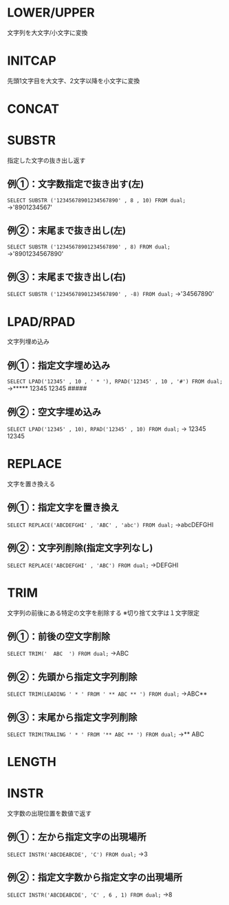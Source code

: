 # LOWER/UPPER
文字列を大文字/小文字に変換
# INITCAP
先頭1文字目を大文字、2文字以降を小文字に変換
# CONCAT

# SUBSTR
指定した文字の抜き出し返す
## 例①：文字数指定で抜き出す(左)
`SELECT SUBSTR ('12345678901234567890' , 8 , 10) FROM dual;`
→'8901234567'
## 例②：末尾まで抜き出し(左)
`SELECT SUBSTR ('12345678901234567890' , 8) FROM dual;`
→'8901234567890'
## 例③：末尾まで抜き出し(右)
`SELECT SUBSTR ('12345678901234567890' , -8) FROM dual;`
→'34567890'
# LPAD/RPAD
文字列埋め込み
## 例①：指定文字埋め込み
`SELECT LPAD('12345' , 10 , ' * '), RPAD('12345' , 10 , '#') FROM dual;`
→***** 12345 12345 ##### 
## 例②：空文字埋め込み
`SELECT LPAD('12345' , 10), RPAD('12345' , 10) FROM dual;`
→       12345 12345       
# REPLACE
文字を置き換える
## 例①：指定文字を置き換え
`SELECT REPLACE('ABCDEFGHI' , 'ABC' , 'abc') FROM dual;`
→abcDEFGHI
## 例②：文字列削除(指定文字列なし)
`SELECT REPLACE('ABCDEFGHI' , 'ABC') FROM dual;`
→DEFGHI
# TRIM
文字列の前後にある特定の文字を削除する
※切り捨て文字は１文字限定
## 例①：前後の空文字削除
`SELECT TRIM('  ABC  ') FROM dual;`
→ABC
## 例②：先頭から指定文字列削除
`SELECT TRIM(LEADING ' * ' FROM ' ** ABC ** ') FROM dual;`
→ABC**
## 例③：末尾から指定文字列削除
`SELECT TRIM(TRALING ' * ' FROM '** ABC ** ') FROM dual;`
→** ABC
# LENGTH
# INSTR
文字数の出現位置を数値で返す
## 例①：左から指定文字の出現場所
`SELECT INSTR('ABCDEABCDE', 'C') FROM dual;`
→3
## 例②：指定文字数から指定文字の出現場所
`SELECT INSTR('ABCDEABCDE', 'C' , 6 , 1) FROM dual;`
→8